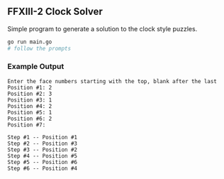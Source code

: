 ## FFXIII-2 Clock Solver

Simple program to generate a solution to the clock style puzzles.

```bash
go run main.go
# follow the prompts
```

### Example Output

```
Enter the face numbers starting with the top, blank after the last
Position #1: 2
Position #2: 3
Position #3: 1
Position #4: 2
Position #5: 1
Position #6: 2
Position #7: 

Step #1 -- Position #1
Step #2 -- Position #3
Step #3 -- Position #2
Step #4 -- Position #5
Step #5 -- Position #6
Step #6 -- Position #4
```

